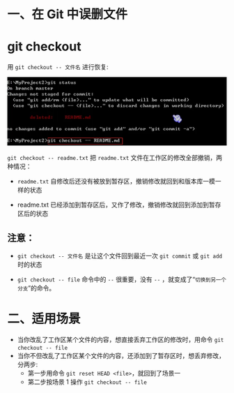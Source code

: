 # 一、在 Git 中误删文件

# git checkout

用 `git checkout -- 文件名` 进行恢复:

![6-1](../assets/6-1.png)

`git checkout -- readme.txt` 把 `readme.txt` 文件在工作区的修改全部撤销，两种情况：

- `readme.txt` 自修改后还没有被放到暂存区，撤销修改就回到和版本库一模一样的状态

- readme.txt 已经添加到暂存区后，又作了修改，撤销修改就回到添加到暂存区后的状态

## 注意：

- `git checkout -- 文件名` 是让这个文件回到最近一次 `git commit` 或 `git add` 时的状态

- `git checkout -- file` 命令中的 `--` 很重要，没有 `--` ，就变成了“`切换到另一个分支`”的命令。

# 二、适用场景

- 当你改乱了工作区某个文件的内容，想直接丢弃工作区的修改时，用命令 `git checkout -- file`
- 当你不但改乱了工作区某个文件的内容，还添加到了暂存区时，想丢弃修改，分两步:
  - 第一步用命令 `git reset HEAD <file>`，就回到了场景一
  - 第二步按场景 1 操作 `git checkout -- file`
